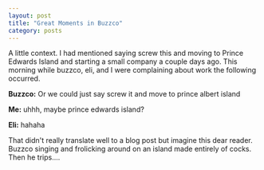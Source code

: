 ```yaml
---
layout: post
title: "Great Moments in Buzzco"
category: posts
---
```

<p>A little context. I had mentioned saying screw this and moving to Prince
Edwards Island and starting a small company a couple days ago. This morning
while buzzco, eli, and I were complaining about work the following occurred.
</p>
<p><b>Buzzco:</b> Or we could just say screw it and move to prince albert island</p>
<p><b>Me:</b> uhhh, maybe prince edwards island?</p>
<p><b>Eli:</b> hahaha</p>

<p>That didn't really translate well to a blog post but imagine this dear
reader. Buzzco singing and frolicking around on an island made entirely of
cocks. Then he trips....</p>
